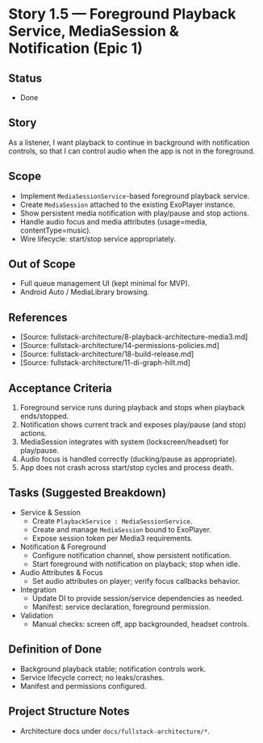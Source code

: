 # Story 1.5 — Foreground Playback Service, MediaSession & Notification (Epic 1)

## Status
- Done

## Story
As a listener,
I want playback to continue in background with notification controls,
so that I can control audio when the app is not in the foreground.

## Scope
- Implement `MediaSessionService`-based foreground playback service.
- Create `MediaSession` attached to the existing ExoPlayer instance.
- Show persistent media notification with play/pause and stop actions.
- Handle audio focus and media attributes (usage=media, contentType=music).
- Wire lifecycle: start/stop service appropriately.

## Out of Scope
- Full queue management UI (kept minimal for MVP).
- Android Auto / MediaLibrary browsing.

## References
- [Source: fullstack-architecture/8-playback-architecture-media3.md]
- [Source: fullstack-architecture/14-permissions-policies.md]
- [Source: fullstack-architecture/18-build-release.md]
- [Source: fullstack-architecture/11-di-graph-hilt.md]

## Acceptance Criteria
1) Foreground service runs during playback and stops when playback ends/stopped.
2) Notification shows current track and exposes play/pause (and stop) actions.
3) MediaSession integrates with system (lockscreen/headset) for play/pause.
4) Audio focus is handled correctly (ducking/pause as appropriate).
5) App does not crash across start/stop cycles and process death.

## Tasks (Suggested Breakdown)
- Service & Session
  - Create `PlaybackService : MediaSessionService`.
  - Create and manage `MediaSession` bound to ExoPlayer.
  - Expose session token per Media3 requirements.
- Notification & Foreground
  - Configure notification channel, show persistent notification.
  - Start foreground with notification on playback; stop when idle.
- Audio Attributes & Focus
  - Set audio attributes on player; verify focus callbacks behavior.
- Integration
  - Update DI to provide session/service dependencies as needed.
  - Manifest: service declaration, foreground permission.
- Validation
  - Manual checks: screen off, app backgrounded, headset controls.

## Definition of Done
- Background playback stable; notification controls work.
- Service lifecycle correct; no leaks/crashes.
- Manifest and permissions configured.

## Project Structure Notes
- Architecture docs under `docs/fullstack-architecture/*`.
